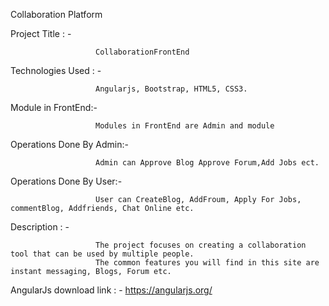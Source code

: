 Collaboration Platform

Project Title : -

                       CollaborationFrontEnd
Technologies Used : -

                       Angularjs, Bootstrap, HTML5, CSS3.                          
Module in FrontEnd:-

                       Modules in FrontEnd are Admin and module
Operations Done By Admin:-

                       Admin can Approve Blog Approve Forum,Add Jobs ect.
Operations Done By User:-

                       User can CreateBlog, AddFroum, Apply For Jobs, commentBlog, Addfriends, Chat Online etc.
Description : -

                       The project focuses on creating a collaboration tool that can be used by multiple people. 
                       The common features you will find in this site are instant messaging, Blogs, Forum etc.
AngularJs download link : -   https://angularjs.org/
